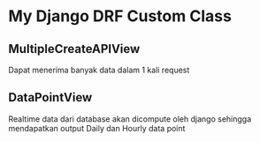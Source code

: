 # My Django DRF Custom Class

## MultipleCreateAPIView
Dapat menerima banyak data dalam 1 kali request

## DataPointView
Realtime data dari database akan dicompute oleh django sehingga mendapatkan output Daily dan Hourly data point
